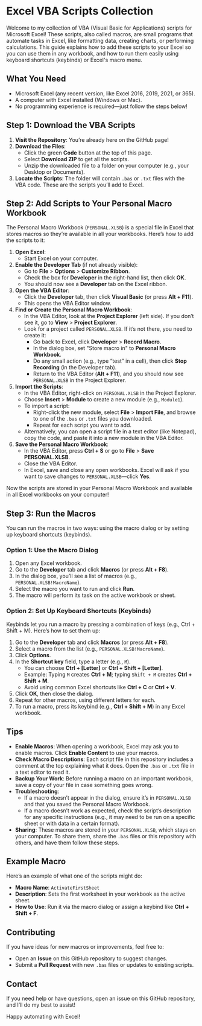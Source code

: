 # Excel VBA Scripts Collection

Welcome to my collection of VBA (Visual Basic for Applications) scripts for Microsoft Excel! These scripts, also called macros, are small programs that automate tasks in Excel, like formatting data, creating charts, or performing calculations. This guide explains how to add these scripts to your Excel so you can use them in any workbook, and how to run them easily using keyboard shortcuts (keybinds) or Excel's macro menu.

## What You Need
- Microsoft Excel (any recent version, like Excel 2016, 2019, 2021, or 365).
- A computer with Excel installed (Windows or Mac).
- No programming experience is required—just follow the steps below!

## Step 1: Download the VBA Scripts
1. **Visit the Repository**: You’re already here on the GitHub page!
2. **Download the Files**:
   - Click the green **Code** button at the top of this page.
   - Select **Download ZIP** to get all the scripts.
   - Unzip the downloaded file to a folder on your computer (e.g., your Desktop or Documents).
3. **Locate the Scripts**: The folder will contain `.bas` or `.txt` files with the VBA code. These are the scripts you’ll add to Excel.

## Step 2: Add Scripts to Your Personal Macro Workbook
The Personal Macro Workbook (`PERSONAL.XLSB`) is a special file in Excel that stores macros so they’re available in all your workbooks. Here’s how to add the scripts to it:

1. **Open Excel**:
   - Start Excel on your computer.
2. **Enable the Developer Tab** (if not already visible):
   - Go to **File** > **Options** > **Customize Ribbon**.
   - Check the box for **Developer** in the right-hand list, then click **OK**.
   - You should now see a **Developer** tab on the Excel ribbon.
3. **Open the VBA Editor**:
   - Click the **Developer** tab, then click **Visual Basic** (or press **Alt + F11**).
   - This opens the VBA Editor window.
4. **Find or Create the Personal Macro Workbook**:
   - In the VBA Editor, look at the **Project Explorer** (left side). If you don’t see it, go to **View** > **Project Explorer**.
   - Look for a project called `PERSONAL.XLSB`. If it’s not there, you need to create it:
     - Go back to Excel, click **Developer** > **Record Macro**.
     - In the dialog box, set "Store macro in" to **Personal Macro Workbook**.
     - Do any small action (e.g., type “test” in a cell), then click **Stop Recording** (in the Developer tab).
     - Return to the VBA Editor (**Alt + F11**), and you should now see `PERSONAL.XLSB` in the Project Explorer.
5. **Import the Scripts**:
   - In the VBA Editor, right-click on `PERSONAL.XLSB` in the Project Explorer.
   - Choose **Insert** > **Module** to create a new module (e.g., `Module1`).
   - To import a script:
     - Right-click the new module, select **File** > **Import File**, and browse to one of the `.bas` or `.txt` files you downloaded.
     - Repeat for each script you want to add.
   - Alternatively, you can open a script file in a text editor (like Notepad), copy the code, and paste it into a new module in the VBA Editor.
6. **Save the Personal Macro Workbook**:
   - In the VBA Editor, press **Ctrl + S** or go to **File** > **Save PERSONAL.XLSB**.
   - Close the VBA Editor.
   - In Excel, save and close any open workbooks. Excel will ask if you want to save changes to `PERSONAL.XLSB`—click **Yes**.

Now the scripts are stored in your Personal Macro Workbook and available in all Excel workbooks on your computer!

## Step 3: Run the Macros
You can run the macros in two ways: using the macro dialog or by setting up keyboard shortcuts (keybinds).

### Option 1: Use the Macro Dialog
1. Open any Excel workbook.
2. Go to the **Developer** tab and click **Macros** (or press **Alt + F8**).
3. In the dialog box, you’ll see a list of macros (e.g., `PERSONAL.XLSB!MacroName`).
4. Select the macro you want to run and click **Run**.
5. The macro will perform its task on the active workbook or sheet.

### Option 2: Set Up Keyboard Shortcuts (Keybinds)
Keybinds let you run a macro by pressing a combination of keys (e.g., Ctrl + Shift + M). Here’s how to set them up:
1. Go to the **Developer** tab and click **Macros** (or press **Alt + F8**).
2. Select a macro from the list (e.g., `PERSONAL.XLSB!MacroName`).
3. Click **Options**.
4. In the **Shortcut key** field, type a letter (e.g., `M`).
   - You can choose **Ctrl + [Letter]** or **Ctrl + Shift + [Letter]**.
   - Example: Typing `M` creates **Ctrl + M**; typing `Shift + M` creates **Ctrl + Shift + M**.
   - Avoid using common Excel shortcuts like **Ctrl + C** or **Ctrl + V**.
5. Click **OK**, then close the dialog.
6. Repeat for other macros, using different letters for each.
7. To run a macro, press its keybind (e.g., **Ctrl + Shift + M**) in any Excel workbook.

## Tips
- **Enable Macros**: When opening a workbook, Excel may ask you to enable macros. Click **Enable Content** to use your macros.
- **Check Macro Descriptions**: Each script file in this repository includes a comment at the top explaining what it does. Open the `.bas` or `.txt` file in a text editor to read it.
- **Backup Your Work**: Before running a macro on an important workbook, save a copy of your file in case something goes wrong.
- **Troubleshooting**:
   - If a macro doesn’t appear in the dialog, ensure it’s in `PERSONAL.XLSB` and that you saved the Personal Macro Workbook.
   - If a macro doesn’t work as expected, check the script’s description for any specific instructions (e.g., it may need to be run on a specific sheet or with data in a certain format).
- **Sharing**: These macros are stored in your `PERSONAL.XLSB`, which stays on your computer. To share them, share the `.bas` files or this repository with others, and have them follow these steps.

## Example Macro
Here’s an example of what one of the scripts might do:
- **Macro Name**: `ActivateFirstSheet`
- **Description**: Sets the first worksheet in your workbook as the active sheet.
- **How to Use**: Run it via the macro dialog or assign a keybind like **Ctrl + Shift + F**.

## Contributing
If you have ideas for new macros or improvements, feel free to:
- Open an **Issue** on this GitHub repository to suggest changes.
- Submit a **Pull Request** with new `.bas` files or updates to existing scripts.

## Contact
If you need help or have questions, open an issue on this GitHub repository, and I’ll do my best to assist!

Happy automating with Excel!
